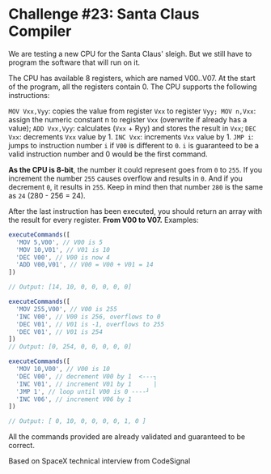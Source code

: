 # Challenge #23: Santa Claus Compiler

We are testing a new CPU for the Santa Claus' sleigh. But we still have to program the software that will run on it.

The CPU has available 8 registers, which are named V00..V07. At the start of the program, all the registers contain 0. The CPU supports the following instructions:

`MOV Vxx,Vyy`: copies the value from register `Vxx` to register `Vyy; MOV n,Vxx`: assign the numeric constant n to register `Vxx` (overwrite if already has a value); `ADD Vxx,Vyy`: calculates (`Vxx` + Ryy) and stores the result in `Vxx`; `DEC Vxx`: decrements `Vxx` value by 1. `INC Vxx`: increments `Vxx` value by 1. `JMP i`: jumps to instruction number `i` if `V00` is different to `0`. `i` is guaranteed to be a valid instruction number and 0 would be the first command.

**As the CPU is 8-bit**, the number it could represent goes from `0` to `255`. If you increment the number `255` causes overflow and results in `0`. And if you decrement `0`, it results in `255`. Keep in mind then that number `280` is the same as `24` (280 - 256 = 24).

After the last instruction has been executed, you should return an array with the result for every register. **From V00 to V07.** Examples:

```js
executeCommands([
  'MOV 5,V00', // V00 is 5
  'MOV 10,V01', // V01 is 10
  'DEC V00', // V00 is now 4
  'ADD V00,V01', // V00 = V00 + V01 = 14
])

// Output: [14, 10, 0, 0, 0, 0, 0]

executeCommands([
  'MOV 255,V00', // V00 is 255
  'INC V00', // V00 is 256, overflows to 0
  'DEC V01', // V01 is -1, overflows to 255
  'DEC V01', // V01 is 254
])
// Output: [0, 254, 0, 0, 0, 0, 0]

executeCommands([
  'MOV 10,V00', // V00 is 10
  'DEC V00', // decrement V00 by 1  <---┐
  'INC V01', // increment V01 by 1      |
  'JMP 1', // loop until V00 is 0 ----┘
  'INC V06', // increment V06 by 1
])

// Output: [ 0, 10, 0, 0, 0, 0, 1, 0 ]
```

All the commands provided are already validated and guaranteed to be correct.

Based on SpaceX technical interview from CodeSignal
